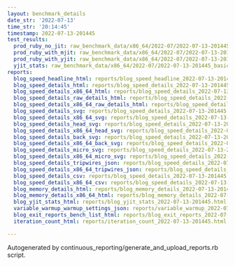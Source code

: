 ```yaml
---
layout: benchmark_details
date_str: '2022-07-13'
time_str: '20:14:45'
timestamp: 2022-07-13-201445
test_results:
  prod_ruby_no_jit: raw_benchmark_data/x86_64/2022-07/2022-07-13-201445_basic_benchmark_prod_ruby_no_jit.json
  prod_ruby_with_mjit: raw_benchmark_data/x86_64/2022-07/2022-07-13-201445_basic_benchmark_prod_ruby_with_mjit.json
  prod_ruby_with_yjit: raw_benchmark_data/x86_64/2022-07/2022-07-13-201445_basic_benchmark_prod_ruby_with_yjit.json
  yjit_stats: raw_benchmark_data/x86_64/2022-07/2022-07-13-201445_basic_benchmark_yjit_stats.json
reports:
  blog_speed_headline_html: reports/blog_speed_headline_2022-07-13-201445.html
  blog_speed_details_html: reports/blog_speed_details_2022-07-13-201445.html
  blog_speed_details_x86_64_html: reports/blog_speed_details_2022-07-13-201445.x86_64.html
  blog_speed_details_raw_details_html: reports/blog_speed_details_2022-07-13-201445.raw_details.html
  blog_speed_details_x86_64_raw_details_html: reports/blog_speed_details_2022-07-13-201445.x86_64.raw_details.html
  blog_speed_details_svg: reports/blog_speed_details_2022-07-13-201445.svg
  blog_speed_details_x86_64_svg: reports/blog_speed_details_2022-07-13-201445.x86_64.svg
  blog_speed_details_head_svg: reports/blog_speed_details_2022-07-13-201445.head.svg
  blog_speed_details_x86_64_head_svg: reports/blog_speed_details_2022-07-13-201445.x86_64.head.svg
  blog_speed_details_back_svg: reports/blog_speed_details_2022-07-13-201445.back.svg
  blog_speed_details_x86_64_back_svg: reports/blog_speed_details_2022-07-13-201445.x86_64.back.svg
  blog_speed_details_micro_svg: reports/blog_speed_details_2022-07-13-201445.micro.svg
  blog_speed_details_x86_64_micro_svg: reports/blog_speed_details_2022-07-13-201445.x86_64.micro.svg
  blog_speed_details_tripwires_json: reports/blog_speed_details_2022-07-13-201445.tripwires.json
  blog_speed_details_x86_64_tripwires_json: reports/blog_speed_details_2022-07-13-201445.x86_64.tripwires.json
  blog_speed_details_csv: reports/blog_speed_details_2022-07-13-201445.csv
  blog_speed_details_x86_64_csv: reports/blog_speed_details_2022-07-13-201445.x86_64.csv
  blog_memory_details_html: reports/blog_memory_details_2022-07-13-201445.html
  blog_memory_details_x86_64_html: reports/blog_memory_details_2022-07-13-201445.x86_64.html
  blog_yjit_stats_html: reports/blog_yjit_stats_2022-07-13-201445.html
  variable_warmup_warmup_settings_json: reports/variable_warmup_2022-07-13-201445.warmup_settings.json
  blog_exit_reports_bench_list_html: reports/blog_exit_reports_2022-07-13-201445.bench_list.html
  iteration_count_html: reports/iteration_count_2022-07-13-201445.html

---
```

Autogenerated by continuous_reporting/generate_and_upload_reports.rb script.
